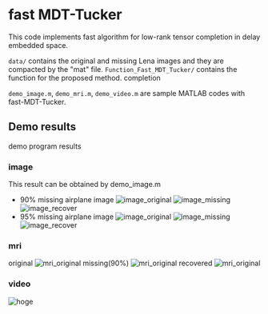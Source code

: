 # fast MDT-Tucker

This code implements fast algorithm for low-rank tensor completion in delay embedded space.

```data/``` contains the original and missing Lena images and they are compacted by the "mat" file.
```Function_Fast_MDT_Tucker/``` contains the function for the proposed method.
completion

```demo_image.m```, ```demo_mri.m```, ```demo_video.m``` are sample MATLAB codes with fast-MDT-Tucker.


## Demo results
demo program results
### image
This result can be obtained by demo_image.m
- 90% missing airplane image
![image_original](./data/image/airplane.png)
![image_missing](./data/image/airplane_90_missing.png)
![image_recover](./result/image/completed_airplane_90_missing.png)
- 95% missing airplane image
![image_original](./data/image/airplane.png)
![image_missing](./data/image/airplane_95_missing.png)
![image_recover](./result/image/completed_airplane_95_missing.png)
### mri
original 
![mri_original](./result/mri/original.png)
missing(90%)
![mri_original](./result/mri/missing.png)
recovered
![mri_original](./result/mri/recovered.png)
### video
![hoge](./result/video/result.gif)